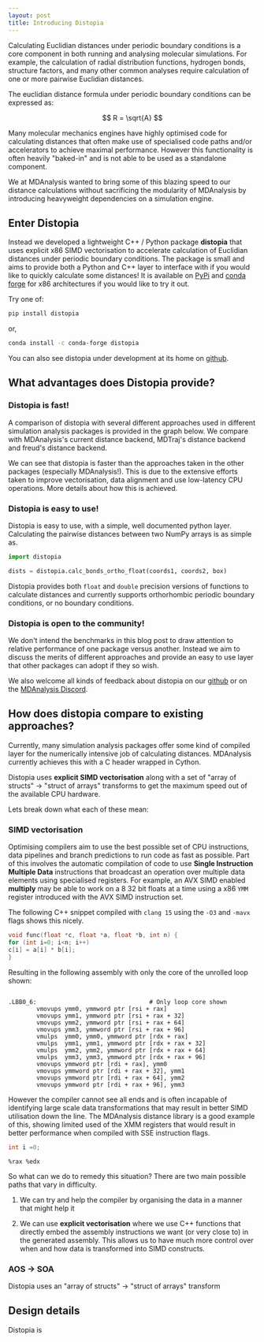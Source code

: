 ```yaml
---
layout: post
title: Introducing Distopia
---
```


Calculating Euclidian distances under periodic boundary conditions is a core component in both running and analysing molecular simulations. For example, the calculation of radial distribution functions, hydrogen bonds, structure factors, and many other common analyses require calculation of one or more pairwise Euclidian distances.

The euclidian distance formula under periodic boundary conditions can be expressed as:

$$
R = \sqrt{A}
$$

Many molecular mechanics engines have highly optimised code for calculating distances that often make use of specialised code paths and/or accelerators to achieve maximal performance. However this functionality is often heavily "baked-in" and is not able to be used as a standalone component.

We at MDAnalysis wanted to bring some of this blazing speed to our distance calculations without sacrificing the modularity of MDAnalysis by introducing heavyweight dependencies on a simulation engine.

## Enter Distopia ##

Instead we developed a lightweight C++ / Python package **distopia** that uses explicit x86 SIMD vectorisation to accelerate calculation of Euclidian distances under periodic boundary conditions. The package is small and aims to provide both a Python and C++ layer to interface with if you would like to quickly calculate some distances! It is available on [PyPi][Distopia PyPi] and [conda forge][Distopia conda-forge] for x86 architectures if you would like to try it out. 

Try one of:

```bash
pip install distopia
```

or,

```bash
conda install -c conda-forge distopia
```

You can also see distopia under development at its home on  [github][Distopia github].

## What advantages does Distopia provide? ##

### Distopia is fast! ###

A comparison of distopia with several different approaches used in different simulation analysis packages is provided in the graph below. We compare with MDAnalysis's current distance backend, MDTraj's distance backend and freud's distance backend.


We can see that distopia is faster than the approaches taken in the other packages (especially MDAnalysis!). This is due to the extensive efforts taken to improve vectorisation, data alignment and use low-latency CPU operations. More details about how this is achieved.

### Distopia is easy to use! ###

Distopia is easy to use, with a simple, well documented python layer. Calculating the pairwise distances between two NumPy arrays is as simple as.

 ```python
import distopia

dists = distopia.calc_bonds_ortho_float(coords1, coords2, box) 
 ```

Distopia provides both `float` and `double` precision versions of functions to calculate distances and currently supports orthorhombic periodic boundary conditions, or no boundary conditions.

### Distopia is open to the community! ###

We don't intend the benchmarks in this blog post to draw attention to relative performance of one package versus another. Instead we aim to discuss the merits of different approaches and provide an easy to use layer that other packages can adopt if they so wish.

We also welcome all kinds of feedback about distopia on our [github][Distopia github] or on the [MDAnalysis Discord][MDAnalysis discord].

## How does distopia compare to existing approaches? ##

Currently, many simulation analysis packages offer some kind of compiled layer for the numerically intensive job of calculating distances. MDAnalysis currently achieves this with a C header wrapped in Cython.

Distopia uses **explicit SIMD vectorisation** along with a set of "array of structs" -> "struct of arrays" transforms to get the maximum speed out of the available CPU hardware. 

Lets break down what each of these mean:

### SIMD vectorisation ###

Optimising compilers aim to use the best possible set of CPU instructions, data pipelines and branch predictions to run code as fast as possible. Part of this involves the automatic compilation of code to use  **Single Instruction Multiple Data** instructions that broadcast an operation over multiple data elements using specialised registers. For example, an AVX SIMD enabled **multiply** may be able to work on a 8 32 bit floats at a time using a x86 `YMM` register introduced with the AVX SIMD instruction set. 

The following C++ snippet compiled with `clang 15` using the `-O3` and `-mavx` flags shows this nicely. 

```c++
void func(float *c, float *a, float *b, int n) {
for (int i=0; i<n; i++)
c[i] = a[i] * b[i];
}

```
Resulting in the following assembly with only the core of the unrolled loop
shown:

```assembly

.LBB0_6:                                # Only loop core shown
        vmovups ymm0, ymmword ptr [rsi + rax]
        vmovups ymm1, ymmword ptr [rsi + rax + 32]
        vmovups ymm2, ymmword ptr [rsi + rax + 64]
        vmovups ymm3, ymmword ptr [rsi + rax + 96]
        vmulps  ymm0, ymm0, ymmword ptr [rdx + rax]
        vmulps  ymm1, ymm1, ymmword ptr [rdx + rax + 32]
        vmulps  ymm2, ymm2, ymmword ptr [rdx + rax + 64]
        vmulps  ymm3, ymm3, ymmword ptr [rdx + rax + 96]
        vmovups ymmword ptr [rdi + rax], ymm0
        vmovups ymmword ptr [rdi + rax + 32], ymm1
        vmovups ymmword ptr [rdi + rax + 64], ymm2
        vmovups ymmword ptr [rdi + rax + 96], ymm3
```

However the compiler cannot see all ends and is often incapable of identifying large scale data transformations that may result in better SIMD utilisation down the line. The MDAnalysis distance library is a good example of this, showing limited used of the XMM registers that would result in better performance when compiled with SSE instruction flags.

 ```c++
int i =0;
 ```

 ```assembly
%rax %edx
 ```

So what can we do to remedy this situation? There are two main possible paths that vary in difficulty.

1. We can try and help the compiler by organising the data in a manner that might help it 

2. We can use **explicit vectorisation** where we use C++ functions that directly embed the assembly instructions we want (or very close to) in the generated assembly. This allows us to have much more control over when and how data is transformed into SIMD constructs.


### AOS -> SOA ###

Distopia uses an "array of structs" -> "struct of arrays" transform

## Design details ##

Distopia is  




[Distopia github]: https://github.com/MDAnalysis/distopia
[Distopia PyPi]: https://pypi.org/project/distopia/
[Distopia conda-forge]: https://github.com/conda-forge/distopia-feedstock
[MDAnalysis discord]: https://www.mdanalysis.org/2021/03/20/discord/